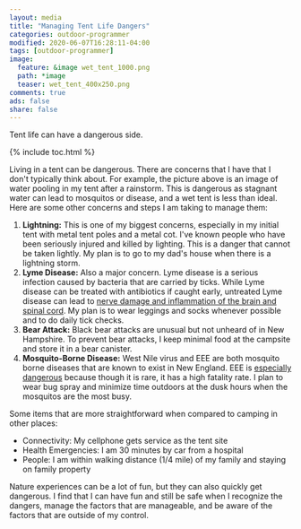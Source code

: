 ```yaml
---
layout: media
title: "Managing Tent Life Dangers"
categories: outdoor-programmer
modified: 2020-06-07T16:28:11-04:00
tags: [outdoor-programmer]
image:
  feature: &image wet_tent_1000.png
  path: *image
  teaser: wet_tent_400x250.png
comments: true
ads: false
share: false
---
```


Tent life can have a dangerous side.

{% include toc.html %}

Living in a tent can be dangerous. There are concerns that I have that I don't typically think about. For example, the picture above is an image of water pooling in my tent after a rainstorm. This is dangerous as stagnant water can lead to mosquitos or disease, and a wet tent is less than ideal. Here are some other concerns and steps I am taking to manage them:

1. **Lightning:** This is one of my biggest concerns, especially in my initial tent with metal tent poles and a metal cot. I've known people who have been seriously injured and killed by lighting. This is a danger that cannot be taken lightly. My plan is to go to my dad's house when there is a lightning storm.
2. **Lyme Disease:** Also a major concern. Lyme disease is a serious infection caused by bacteria that are carried by ticks. While Lyme disease can be treated with antibiotics if caught early, untreated Lyme disease can lead to [nerve damage and inflammation of the brain and spinal cord](https://www.cdc.gov/lyme/signs_symptoms/index.html). My plan is to wear leggings and socks whenever possible and to do daily tick checks.
3. **Bear Attack:** Black bear attacks are unusual but not unheard of in New Hampshire. To prevent bear attacks, I keep minimal food at the campsite and store it in a bear canister.
4. **Mosquito-Borne Disease:** West Nile virus and EEE are both mosquito borne diseases that are known to exist in New England. EEE is [especially dangerous](https://onezero.medium.com/a-deadly-mosquito-borne-illness-is-brewing-in-the-northeast-d3283c71c6a0) because though it is rare, it has a high fatality rate. I plan to wear bug spray and minimize time outdoors at the dusk hours when the mosquitos are the most busy.

Some items that are more straightforward when compared to camping in other places:
* Connectivity: My cellphone gets service as the tent site
* Health Emergencies: I am 30 minutes by car from a hospital
* People: I am within walking distance (1/4 mile) of my family and staying on family property

Nature experiences can be a lot of fun, but they can also quickly get dangerous. I find that I can have fun and still be safe when I recognize the dangers, manage the factors that are manageable, and be aware of the factors that are outside of my control.
